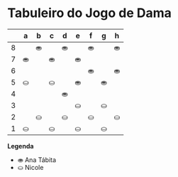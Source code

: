 # Tabuleiro do Jogo de Dama

|   | a | b | c | d | e | f | g | h |
|---|---|---|---|---|---|---|---|---|
| 8 |   | ⛂ |   | ⛂ |   | ⛂ |   | ⛂ |
| 7 | ⛂ |   | ⛂ |   | ⛂ |   |  |   |
| 6 |   |  |   |  |   | ⛂ |   | ⛂ |
| 5 | ⛀ |   | ⛀ |   |  ⛂ |   | ⛂ |   |
| 4 |   |  |   |  ⛂ |   |   |   |   |
| 3 |  |   |   |   | ⛀ |   | ⛀ |   |
| 2 |   | ⛀ |   | ⛀ |   | ⛀ |   | ⛀ |
| 1 | ⛀ |   | ⛀ |   | ⛀ |   | ⛀ |   |

**Legenda**

- ⛂  Ana Tábita
- ⛀  Nicole